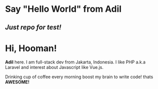 # Say "Hello World" from Adil
*Just repo for test!*
-----------

# Hi, Hooman!

**Adil** here. I am full-stack dev from Jakarta, Indonesia. I like PHP a.k.a Laravel and interest about Javascript like Vue.js.

Drinking cup of coffee every morning boost my brain to write code! thats **AWESOME!**
